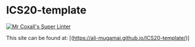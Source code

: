 # ICS20-template

[![Mr Coxall's Super Linter](https://github.com/Ali-Mugamai/ICS20-template/workflows/Mr%20Coxall's%20Super%20Linter/badge.svg)](https://github.com/Ali-Mugamai/ICS20-template/actions/)

This site can be found at: [(https://ali-mugamai.github.io/ICS20-template/)]
